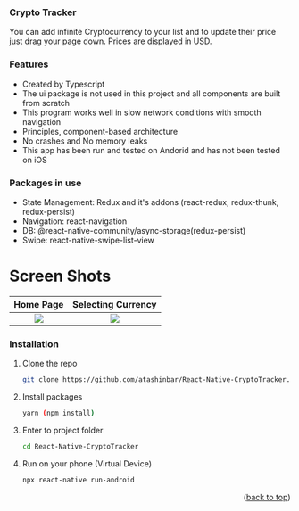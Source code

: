 ### Crypto Tracker

You can add infinite Cryptocurrency to your list and to update their price just drag your page down. Prices are displayed in USD.

### Features

-   Created by Typescript
-   The ui package is not used in this project and all components are built from scratch
-   This program works well in slow network conditions with smooth navigation
-   Principles, component-based architecture
-   No crashes and No memory leaks
-   This app has been run and tested on Andorid and has not been tested on iOS

### Packages in use

-   State Management: Redux and it's addons (react-redux, redux-thunk, redux-persist)
-   Navigation: react-navigation
-   DB: @react-native-community/async-storage(redux-persist)
-   Swipe: react-native-swipe-list-view

# Screen Shots

|                                                 Home Page                                                  |                                             Selecting Currency                                             |
| :--------------------------------------------------------------------------------------------------------: | :--------------------------------------------------------------------------------------------------------: |
| ![](https://user-images.githubusercontent.com/30626411/144851633-60e1e792-392b-4ec4-bb11-5cd39cbf1479.png) | ![](https://user-images.githubusercontent.com/30626411/144851920-ab322581-a38b-4fea-a100-a50a19ccd8ec.png) |

### Installation

1. Clone the repo
    ```sh
    git clone https://github.com/atashinbar/React-Native-CryptoTracker.git
    ```
2. Install packages
    ```sh
    yarn (npm install)
    ```
3. Enter to project folder
    ```sh
    cd React-Native-CryptoTracker
    ```
4. Run on your phone (Virtual Device)
    ```sh
    npx react-native run-android
    ```

<p align="right">(<a href="#top">back to top</a>)</p>
